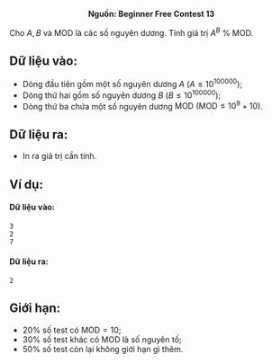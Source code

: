 **<center>Nguồn: Beginner Free Contest 13</center>**

Cho $A, B$ và $\text{MOD}$ là các số nguyên dương. Tính giá trị $A^B\ \% \text{ MOD}$.

## Dữ liệu vào:
- Dòng đầu tiên gồm một số nguyên dương $A\ (A ≤ 10^{100000})$;
- Dòng thứ hai gồm số nguyên dương $B\ (B ≤ 10^{100000})$;
- Dòng thứ ba chứa một số nguyên dương $\text{MOD}\ (\text{MOD} ≤ 10^9 + 10)$.

## Dữ liệu ra:
- In ra giá trị cần tính.

## Ví dụ:
#### Dữ liệu vào:
```
3
2
7
```

#### Dữ liệu ra:
```
2
```

## Giới hạn:
- $20\%$ số test có $\text{MOD} = 10$;
- $30\%$ số test khác có $\text{MOD}$ là số nguyên tố;
- $50\%$ số test còn lại không giới hạn gì thêm.
